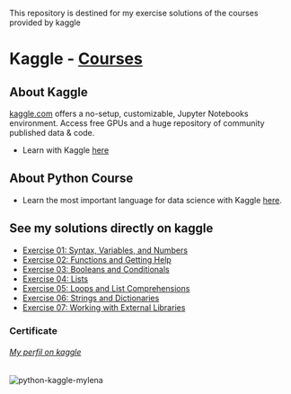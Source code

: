 This repository is destined for my exercise solutions of the courses provided by kaggle 

# Kaggle - [Courses](https://www.kaggle.com/learn/overview "Kaggle - Courses")

## About Kaggle
[kaggle.com](https://www.kaggle.com "Kaggle") offers a no-setup, customizable, Jupyter Notebooks environment. Access free GPUs and a huge repository of community published data & code.
* Learn with Kaggle [here](https://www.kaggle.com/learn/overview "Learn with Kaggle")

## About Python Course
* Learn the most important language for data science with Kaggle [here](https://www.kaggle.com/learn/python "Lear Python - Kaggle").

## See my solutions directly on kaggle
* [Exercise 01: Syntax, Variables, and Numbers](https://www.kaggle.com/mylenamariana/python-exercise01-syntax-variables-and-numbers "Exercise 01: Syntax, Variables, and Numbers")
* [Exercise 02: Functions and Getting Help](https://www.kaggle.com/mylenamariana/python-exercise02-functions-and-getting-help "Exercise 02: Functions and Getting Help")
* [Exercise 03: Booleans and Conditionals](https://www.kaggle.com/mylenamariana/python-exercise03-booleans-and-conditionals "Exercise 03: Booleans and Conditionals")
* [Exercise 04: Lists](https://www.kaggle.com/mylenamariana/python-exercise04-lists "Exercise 04: Lists")
* [Exercise 05: Loops and List Comprehensions](https://www.kaggle.com/mylenamariana/python-exercise05-loops-and-list-comprehensions "Exercise 05: Loops and List Comprehensions")
* [Exercise 06: Strings and Dictionaries](https://www.kaggle.com/mylenamariana/python-exercise06-strings-and-dictionaries "Exercise 06: Strings and Dictionaries")
* [Exercise 07: Working with External Libraries](https://www.kaggle.com/mylenamariana/python-exercise07-working-with-external-libraries "Exercise 07: Working with External Libraries")

### Certificate 

###### [My perfil on kaggle](https://www.kaggle.com/mylenamariana/code "My perfil on kaggle")
![python-kaggle-mylena](https://user-images.githubusercontent.com/16190760/112230045-ec7f5580-8c12-11eb-9e6c-be067b2459c8.png)

